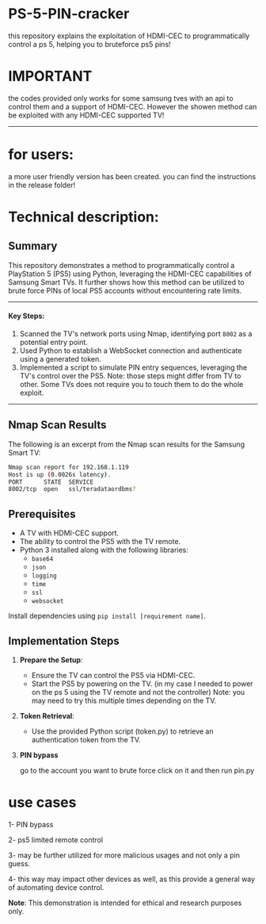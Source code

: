 # PS-5-PIN-cracker
this repository explains the exploitation of HDMI-CEC to programmatically control a ps 5, helping you to bruteforce ps5 pins!  

# IMPORTANT

the codes provided only works for some samsung tves with an api to control them and a support of HDMI-CEC. However the showen method can be exploited with any HDMI-CEC supported TV!

---

# for users:

a more user friendly version has been created. you can find the instructions in the release folder!

# Technical description:

## Summary
This repository demonstrates a method to programmatically control a PlayStation 5 (PS5) using Python, leveraging the HDMI-CEC capabilities of Samsung Smart TVs. It further shows how this method can be utilized to brute force PINs of local PS5 accounts without encountering rate limits.

---

#### Key Steps:
1. Scanned the TV's network ports using Nmap, identifying port `8002` as a potential entry point.
2. Used Python to establish a WebSocket connection and authenticate using a generated token.
3. Implemented a script to simulate PIN entry sequences, leveraging the TV's control over the PS5.
Note: those steps might differ from TV to other. Some TVs does not require you to touch them to do the whole exploit.
---

## Nmap Scan Results
The following is an excerpt from the Nmap scan results for the Samsung Smart TV:

```bash
Nmap scan report for 192.168.1.119
Host is up (0.0026s latency).
PORT      STATE  SERVICE
8002/tcp  open   ssl/teradataordbms?
```

## Prerequisites

- A TV with HDMI-CEC support.
- The ability to control the PS5 with the TV remote.
- Python 3 installed along with the following libraries:
    - `base64`
    - `json`
    - `logging`
    - `time`
    - `ssl`
    - `websocket`

Install dependencies using `pip install [requirement name]`.


## Implementation Steps

1. **Prepare the Setup**:
    
    - Ensure the TV can control the PS5 via HDMI-CEC.
    - Start the PS5 by powering on the TV. (in my case I needed to power on the ps 5 using the TV remote and not the controller)
		Note: you may need to try this multiple times depending on the TV.
    
2. **Token Retrieval**:
    
    - Use the provided Python script (token.py) to retrieve an authentication token from the TV.

3. **PIN bypass**


	go to the account you want to brute force click on it and then run pin.py


# use cases

1- PIN bypass

2- ps5 limited remote control  

3- may be further utilized for more malicious usages and not only a pin guess.

4- this way may impact other devices as well, as this provide a general way of automating device control.


**Note**: This demonstration is intended for ethical and research purposes only.
